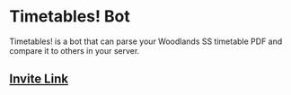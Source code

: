 # Timetables! Bot

Timetables! is a bot that can parse your Woodlands SS timetable PDF and compare it to others in your server.

## [Invite Link](https://discord.com/oauth2/authorize?client_id=882030972177100810&permissions=8&scope=bot)
